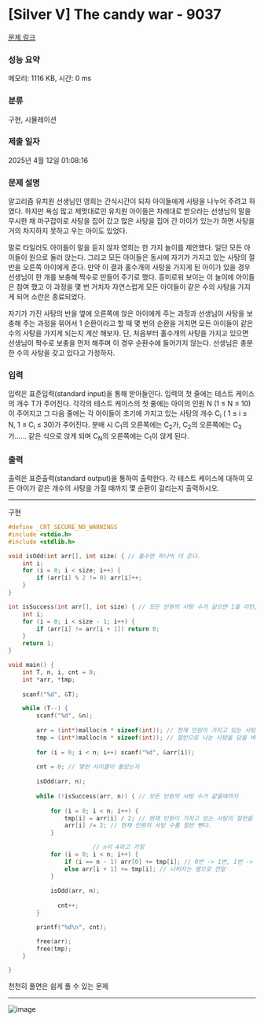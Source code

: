 # [Silver V] The candy war - 9037 

[문제 링크](https://www.acmicpc.net/problem/9037) 

### 성능 요약

메모리: 1116 KB, 시간: 0 ms

### 분류

구현, 시뮬레이션

### 제출 일자

2025년 4월 12일 01:08:16

### 문제 설명

<p>알고리즘 유치원 선생님인 영희는 간식시간이 되자 아이들에게 사탕을 나누어 주려고 하였다. 하지만 욕심 많고 제멋대로인 유치원 아이들은 차례대로 받으라는 선생님의 말을 무시한 채 마구잡이로 사탕을 집어 갔고 많은 사탕을 집어 간 아이가 있는가 하면 사탕을 거의 차지하지 못하고 우는 아이도 있었다. </p>

<p>말로 타일러도 아이들이 말을 듣지 않자 영희는 한 가지 놀이를 제안했다. 일단 모든 아이들이 원으로 둘러 앉는다. 그리고 모든 아이들은 동시에 자기가 가지고 있는 사탕의 절반을 오른쪽 아이에게 준다. 만약 이 결과 홀수개의 사탕을 가지게 된 아이가 있을 경우 선생님이 한 개를 보충해 짝수로 만들어 주기로 했다. 흥미로워 보이는 이 놀이에 아이들은 참여 했고 이 과정을 몇 번 거치자 자연스럽게 모든 아이들이 같은 수의 사탕을 가지게 되어 소란은 종료되었다.</p>

<p>자기가 가진 사탕의 반을 옆에 오른쪽에 앉은 아이에게 주는 과정과 선생님이 사탕을 보충해 주는 과정을 묶어서 1 순환이라고 할 때 몇 번의 순환을 거치면 모든 아이들이 같은 수의 사탕을 가지게 되는지 계산 해보자. 단, 처음부터 홀수개의 사탕을 가지고 있으면 선생님이 짝수로 보충을 먼저 해주며 이 경우 순환수에 들어가지 않는다. 선생님은 충분한 수의 사탕을 갖고 있다고 가정하자.</p>

### 입력 

 <p>입력은 표준입력(standard input)을 통해 받아들인다. 입력의 첫 줄에는 테스트 케이스의 개수 T가 주어진다. 각각의 테스트 케이스의 첫 줄에는 아이의 인원 N (1 ≤ N ≤ 10)이 주어지고 그 다음 줄에는 각 아이들이 초기에 가지고 있는 사탕의 개수 C<sub>i</sub> ( 1 ≤ i ≤ N, 1 ≤ C<sub>i</sub> ≤ 30)가 주어진다. 분배 시 C<sub>1</sub>의 오른쪽에는 C<sub>2</sub>가, C<sub>2</sub>의 오른쪽에는 C<sub>3</sub>가…… 같은 식으로 앉게 되며 C<sub>N</sub>의 오른쪽에는 C<sub>1</sub>이 앉게 된다.</p>

### 출력 

 <p>출력은 표준출력(standard output)을 통하여 출력한다. 각 테스트 케이스에 대하여 모든 아이가 같은 개수의 사탕을 가질 때까지 몇 순환이 걸리는지 출력하시오.</p>

---

구현

```C
#define _CRT_SECURE_NO_WARNINGS
#include <stdio.h>
#include <stdlib.h>

void isOdd(int arr[], int size) { // 홀수면 하나씩 더 준다.
    int i;
    for (i = 0; i < size; i++) {
		if (arr[i] % 2 != 0) arr[i]++;
	}
}

int isSuccess(int arr[], int size) { // 모든 인원의 사탕 수가 같으면 1을 리턴, 아니면 0을 리턴
    int i;
    for (i = 0; i < size - 1; i++) {
		if (arr[i] != arr[i + 1]) return 0;
	}
	return 1;
}

void main() {
	int T, n, i, cnt = 0;
	int *arr, *tmp;
	
	scanf("%d", &T);

	while (T--) {
		scanf("%d", &n);
		
		arr = (int*)malloc(n * sizeof(int)); // 현재 인원이 가지고 있는 사탕의 수
		tmp = (int*)malloc(n * sizeof(int)); // 절반으로 나눈 사탕을 담을 바구니
		
		for (i = 0; i < n; i++) scanf("%d", &arr[i]);
		
		cnt = 0; // 몇번 사이클이 돌았는지
		
		isOdd(arr, n);
		
		while (!isSuccess(arr, n)) { // 모든 인원의 사탕 수가 같을때까지
			
			for (i = 0; i < n; i++) {
				tmp[i] = arr[i] / 2; // 현재 인원이 가지고 있는 사탕의 절반을 바구니에 담는다.
				arr[i] /= 2; // 현재 인원의 사탕 수를 절반 뺀다.
			}

                        // n이 4라고 가정
			for (i = 0; i < n; i++) { 
				if (i == n - 1) arr[0] += tmp[i]; // 0번 -> 1번, 1번 -> 2번, 2번 -> 3번, 3번 -> 0번(이때를 위해 n-1을 따로 설정)
				else arr[i + 1] += tmp[i]; // 나머지는 옆으로 전달
			}
			
			isOdd(arr, n);
			
              cnt++;
		}

		printf("%d\n", cnt);

		free(arr);
		free(tmp);
	}

}
```
천천히 풀면은 쉽게 풀 수 있는 문제

---

![image](https://github.com/user-attachments/assets/a6e7ca8a-9af3-4bc3-bc61-e35deb885de8)

